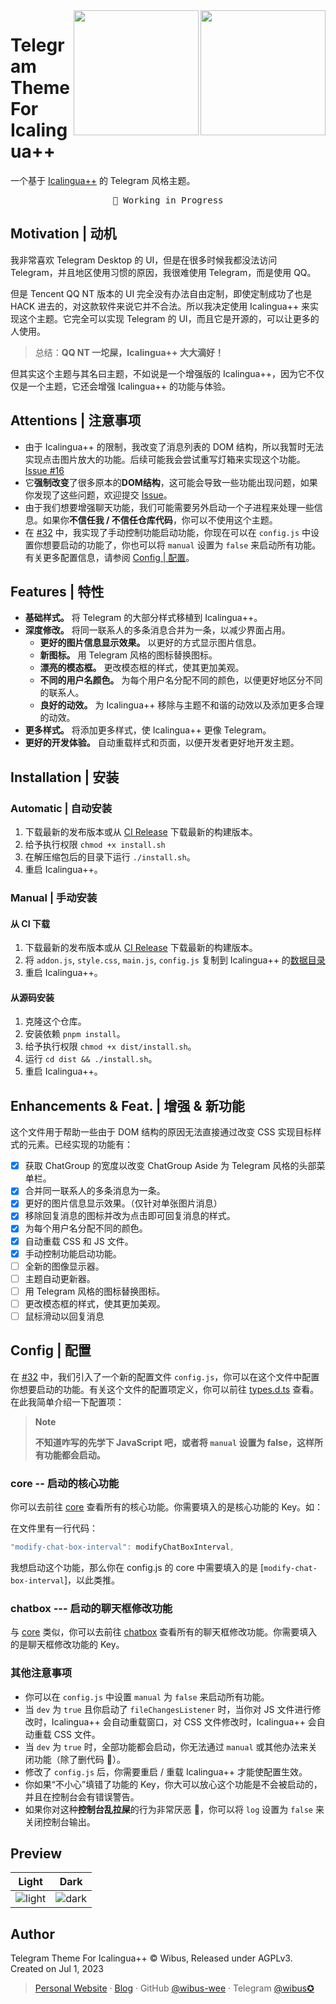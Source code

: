 <div>
  <a href="https://github.com/wibus-wee/icalingua-theme-telegram">
  <img align="right" width="200" src="https://github.com/wibus-wee/icalingua-theme-telegram/assets/62133302/563396b0-9211-409a-9136-74a6f3cad037#gh-light-mode-only" />
  </a>

  <a href="https://github.com/wibus-wee/icalingua-theme-telegram">
  <img align="right" width="200" src="https://github.com/wibus-wee/icalingua-theme-telegram/assets/62133302/115cdb16-88fa-4ba6-9a14-32b9ab669b1b#gh-dark-mode-only" />
  </a>

</div>

# Telegram Theme For Icalingua++

一个基于 [Icalingua++](https://github.com/Icalingua-plus-plus/Icalingua-plus-plus) 的 Telegram 风格主题。

<pre align="center">
🧪 Working in Progress
</pre>

## Motivation | 动机

我非常喜欢 Telegram Desktop 的 UI，但是在很多时候我都没法访问 Telegram，并且地区使用习惯的原因，我很难使用 Telegram，而是使用 QQ。

但是 Tencent QQ NT 版本的 UI 完全没有办法自由定制，即使定制成功了也是 HACK 进去的，对这款软件来说它并不合法。所以我决定使用 Icalingua++ 来实现这个主题。它完全可以实现 Telegram 的 UI，而且它是开源的，可以让更多的人使用。

> 总结：**QQ NT 一坨屎，Icalingua++ 大大滴好！**

但其实这个主题与其名曰主题，不如说是一个增强版的 Icalingua++，因为它不仅仅是一个主题，它还会增强 Icalingua++ 的功能与体验。

## Attentions | 注意事项

- 由于 Icalingua++ 的限制，我改变了消息列表的 DOM 结构，所以我暂时无法实现点击图片放大的功能。后续可能我会尝试重写灯箱来实现这个功能。[Issue #16](https://github.com/wibus-wee/icalingua-theme-telegram/issues/16)
- 它**强制改变**了很多原本的**DOM结构**，这可能会导致一些功能出现问题，如果你发现了这些问题，欢迎提交 [Issue](https://github.com/wibus-wee/icalingua-theme-telegram/issues)。
- 由于我们想要增强聊天功能，我们可能需要另外启动一个子进程来处理一些信息。如果你**不信任我 / 不信任仓库代码**，你可以不使用这个主题。
- 在 [#32](https://github.com/wibus-wee/icalingua-theme-telegram/pull/32) 中，我实现了手动控制功能启动功能，你现在可以在 `config.js` 中设置你想要启动的功能了，你也可以将 `manual` 设置为 `false` 来启动所有功能。有关更多配置信息，请参阅 [Config | 配置](#config--配置)。

## Features | 特性

- **基础样式。** 将 Telegram 的大部分样式移植到 Icalingua++。
- **深度修改。** 将同一联系人的多条消息合并为一条，以减少界面占用。
  - **更好的图片信息显示效果。** 以更好的方式显示图片信息。
  - **新图标。** 用 Telegram 风格的图标替换图标。
  - **漂亮的模态框。** 更改模态框的样式，使其更加美观。
  - **不同的用户名颜色。** 为每个用户名分配不同的颜色，以便更好地区分不同的联系人。
  - **良好的动效。** 为 Icalingua++ 移除与主题不和谐的动效以及添加更多合理的动效。
- **更多样式。** 将添加更多样式，使 Icalingua++ 更像 Telegram。
- **更好的开发体验。** 自动重载样式和页面，以便开发者更好地开发主题。

## Installation | 安装

### Automatic | 自动安装

1. 下载最新的发布版本或从 [CI Release](https://github.com/wibus-wee/icalingua-theme-telegram/releases) 下载最新的构建版本。
2. 给予执行权限 `chmod +x install.sh`
3. 在解压缩包后的目录下运行 `./install.sh`。
4. 重启 Icalingua++。

### Manual | 手动安装

#### 从 CI 下载

1. 下载最新的发布版本或从 [CI Release](https://github.com/wibus-wee/icalingua-theme-telegram/releases) 下载最新的构建版本。
2. 将 `addon.js`, `style.css`, `main.js`, `config.js` 复制到 Icalingua++ 的[数据目录](https://github.com/Icalingua-plus-plus/Icalingua-plus-plus#%E9%BB%98%E8%AE%A4%E6%95%B0%E6%8D%AE%E7%9B%AE%E5%BD%95)
3. 重启 Icalingua++。

#### 从源码安装

1. 克隆这个仓库。
2. 安装依赖 `pnpm install`。
3. 给予执行权限 `chmod +x dist/install.sh`。
4. 运行 `cd dist && ./install.sh`。
5. 重启 Icalingua++。

## Enhancements & Feat. | 增强 & 新功能

这个文件用于帮助一些由于 DOM 结构的原因无法直接通过改变 CSS 实现目标样式的元素。已经实现的功能有：

- [x] 获取 ChatGroup 的宽度以改变 ChatGroup Aside 为 Telegram 风格的头部菜单栏。
- [x] 合并同一联系人的多条消息为一条。
- [x] 更好的图片信息显示效果。（仅针对单张图片消息）
- [x] 移除回复消息的图标并改为点击即可回复消息的样式。
- [x] 为每个用户名分配不同的颜色。
- [x] 自动重载 CSS 和 JS 文件。
- [x] 手动控制功能启动功能。
- [ ] 全新的图像显示器。
- [ ] 主题自动更新器。
- [ ] 用 Telegram 风格的图标替换图标。
- [ ] 更改模态框的样式，使其更加美观。
- [ ] 鼠标滑动以回复消息

## Config | 配置

在 [#32](https://github.com/wibus-wee/icalingua-theme-telegram/pull/32) 中，我们引入了一个新的配置文件 `config.js`，你可以在这个文件中配置你想要启动的功能。有关这个文件的配置项定义，你可以前往 [types.d.ts](./types.d.ts) 查看。在此我简单介绍一下配置项：

> **Note**
>
> **不知道咋写的先学下 JavaScript 吧，或者将 `manual` 设置为 false，这样所有功能都会启动。**

### core -- 启动的核心功能

你可以去前往 [core](./src/core//index.ts) 查看所有的核心功能。你需要填入的是核心功能的 Key。如：

在文件里有一行代码：

```ts
"modify-chat-box-interval": modifyChatBoxInterval,
```

我想启动这个功能，那么你在 config.js 的 core 中需要填入的是 [`modify-chat-box-interval`]，以此类推。

### chatbox --- 启动的聊天框修改功能

与 [core](#core----启动的核心功能) 类似，你可以去前往 [chatbox](./src/functions/index.ts) 查看所有的聊天框修改功能。你需要填入的是聊天框修改功能的 Key。

### 其他注意事项

- 你可以在 `config.js` 中设置 `manual` 为 `false` 来启动所有功能。
- 当 `dev` 为 `true` 且你启动了 `fileChangesListener` 时，当你对 JS 文件进行修改时，Icalingua++ 会自动重载窗口，对 CSS 文件修改时，Icalingua++ 会自动重载 CSS 文件。
- 当 `dev` 为 `true` 时，全部功能都会启动，你无法通过 `manual` 或其他办法来关闭功能（除了删代码 🙂）。
- 修改了 `config.js` 后，你需要重启 / 重载 Icalingua++ 才能使配置生效。
- 你如果“不小心”填错了功能的 Key，你大可以放心这个功能是不会被启动的，并且在控制台会有错误警告。
- 如果你对这种**控制台乱拉屎**的行为非常厌恶 🤬，你可以将 `log` 设置为 `false` 来关闭控制台输出。

## Preview

|Light|Dark|
|---|---|
|<img alt="light" src="https://github.com/wibus-wee/icalingua-theme-telegram/assets/62133302/841d7e5e-5e82-4373-9983-f61903879c86">|<img  alt="dark" src="https://github.com/wibus-wee/icalingua-theme-telegram/assets/62133302/e07826bd-99a8-49fb-96b6-c7dad19cf16e">|

## Author

Telegram Theme For Icalingua++ © Wibus, Released under AGPLv3. Created on Jul 1, 2023

> [Personal Website](http://wibus.ren/) · [Blog](https://blog.wibus.ren/) · GitHub [@wibus-wee](https://github.com/wibus-wee/) · Telegram [@wibus✪](https://t.me/wibus_wee)
